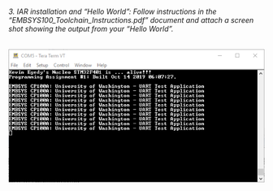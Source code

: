 ###### 3. IAR installation and “Hello World”: Follow instructions in the “EMBSYS100_Toolchain_Instructions.pdf” document and attach a screen shot showing the output from your “Hello World”.

![Hello World](pictures/TeraTerm.PNG)
